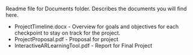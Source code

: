 Readme file for Documents folder. Describes the documents you will find here.
- ProjectTimeline.docx - Overview for goals and objectives for each checkpoint to stay on track for the project.
- ProjectProposal.pdf - Proposal for project
- InteractiveARLearningTool.pdf - Report for Final Project
